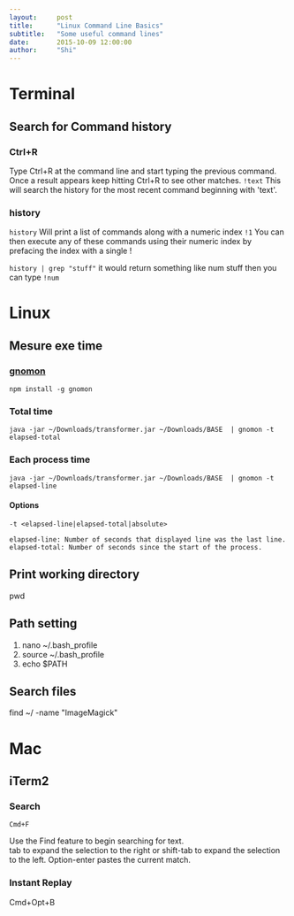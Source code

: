 ```yaml
---
layout:     post
title:      "Linux Command Line Basics"
subtitle:   "Some useful command lines"
date:       2015-10-09 12:00:00
author:     "Shi"
---
```



# Terminal 

## Search for Command history

### Ctrl+R

Type Ctrl+R at the command line and start typing the previous command. Once a result appears keep hitting Ctrl+R to see other matches. 
`!text`
This will search the history for the most recent command beginning with 'text'.

### history

`history`
Will print a list of commands along with a numeric index
`!1`
You can then execute any of these commands using their numeric index by prefacing the index with a single !

`history | grep "stuff"`
it would return something like
num stuff
then you can type
`!num`

# Linux

## Mesure exe time

### [gnomon](https://github.com/paypal/gnomon)

```
npm install -g gnomon
```

### Total time

```
java -jar ~/Downloads/transformer.jar ~/Downloads/BASE  | gnomon -t elapsed-total
```

### Each process time

```
java -jar ~/Downloads/transformer.jar ~/Downloads/BASE  | gnomon -t elapsed-line
```

#### Options

```
-t <elapsed-line|elapsed-total|absolute>

elapsed-line: Number of seconds that displayed line was the last line.
elapsed-total: Number of seconds since the start of the process.
```





## Print working directory

pwd

## Path setting

1. nano ~/.bash_profile
2. source ~/.bash_profile
3. echo $PATH 

## Search files

find ~/ -name "ImageMagick"

## 



## 



# Mac

## iTerm2

### Search

`Cmd+F`

Use the Find feature to begin searching for text.  
tab to expand the selection to the right or 
shift-tab to expand the selection to the left. 
Option-enter pastes the current match.

### Instant Replay

Cmd+Opt+B




